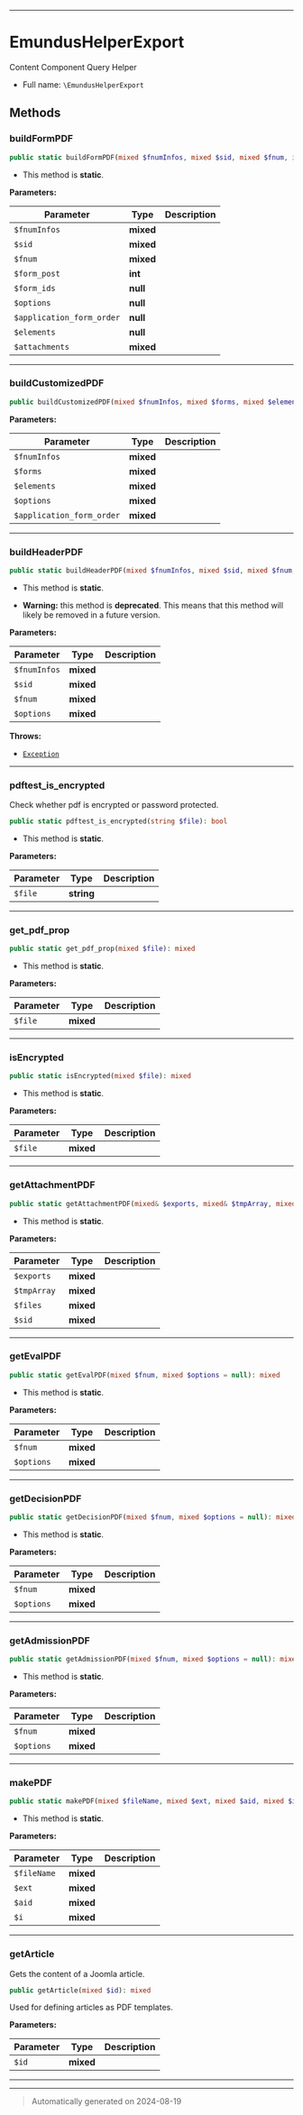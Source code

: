 ***

# EmundusHelperExport

Content Component Query Helper



* Full name: `\EmundusHelperExport`




## Methods


### buildFormPDF



```php
public static buildFormPDF(mixed $fnumInfos, mixed $sid, mixed $fnum, int $form_post, null $form_ids = null, null $options = null, null $application_form_order = null, null $elements = null, mixed $attachments = true): string
```



* This method is **static**.




**Parameters:**

| Parameter | Type | Description |
|-----------|------|-------------|
| `$fnumInfos` | **mixed** |  |
| `$sid` | **mixed** |  |
| `$fnum` | **mixed** |  |
| `$form_post` | **int** |  |
| `$form_ids` | **null** |  |
| `$options` | **null** |  |
| `$application_form_order` | **null** |  |
| `$elements` | **null** |  |
| `$attachments` | **mixed** |  |





***

### buildCustomizedPDF



```php
public buildCustomizedPDF(mixed $fnumInfos, mixed $forms, mixed $elements, mixed $options = null, mixed $application_form_order = null): mixed
```








**Parameters:**

| Parameter | Type | Description |
|-----------|------|-------------|
| `$fnumInfos` | **mixed** |  |
| `$forms` | **mixed** |  |
| `$elements` | **mixed** |  |
| `$options` | **mixed** |  |
| `$application_form_order` | **mixed** |  |





***

### buildHeaderPDF



```php
public static buildHeaderPDF(mixed $fnumInfos, mixed $sid, mixed $fnum, mixed $options = null): string
```



* This method is **static**.


* **Warning:** this method is **deprecated**. This means that this method will likely be removed in a future version.



**Parameters:**

| Parameter | Type | Description |
|-----------|------|-------------|
| `$fnumInfos` | **mixed** |  |
| `$sid` | **mixed** |  |
| `$fnum` | **mixed** |  |
| `$options` | **mixed** |  |




**Throws:**

- [`Exception`](./Exception.md)



***

### pdftest_is_encrypted

Check whether pdf is encrypted or password protected.

```php
public static pdftest_is_encrypted(string $file): bool
```



* This method is **static**.




**Parameters:**

| Parameter | Type | Description |
|-----------|------|-------------|
| `$file` | **string** |  |





***

### get_pdf_prop



```php
public static get_pdf_prop(mixed $file): mixed
```



* This method is **static**.




**Parameters:**

| Parameter | Type | Description |
|-----------|------|-------------|
| `$file` | **mixed** |  |





***

### isEncrypted



```php
public static isEncrypted(mixed $file): mixed
```



* This method is **static**.




**Parameters:**

| Parameter | Type | Description |
|-----------|------|-------------|
| `$file` | **mixed** |  |





***

### getAttachmentPDF



```php
public static getAttachmentPDF(mixed& $exports, mixed& $tmpArray, mixed $files, mixed $sid): mixed
```



* This method is **static**.




**Parameters:**

| Parameter | Type | Description |
|-----------|------|-------------|
| `$exports` | **mixed** |  |
| `$tmpArray` | **mixed** |  |
| `$files` | **mixed** |  |
| `$sid` | **mixed** |  |





***

### getEvalPDF



```php
public static getEvalPDF(mixed $fnum, mixed $options = null): mixed
```



* This method is **static**.




**Parameters:**

| Parameter | Type | Description |
|-----------|------|-------------|
| `$fnum` | **mixed** |  |
| `$options` | **mixed** |  |





***

### getDecisionPDF



```php
public static getDecisionPDF(mixed $fnum, mixed $options = null): mixed
```



* This method is **static**.




**Parameters:**

| Parameter | Type | Description |
|-----------|------|-------------|
| `$fnum` | **mixed** |  |
| `$options` | **mixed** |  |





***

### getAdmissionPDF



```php
public static getAdmissionPDF(mixed $fnum, mixed $options = null): mixed
```



* This method is **static**.




**Parameters:**

| Parameter | Type | Description |
|-----------|------|-------------|
| `$fnum` | **mixed** |  |
| `$options` | **mixed** |  |





***

### makePDF



```php
public static makePDF(mixed $fileName, mixed $ext, mixed $aid, mixed $i): mixed
```



* This method is **static**.




**Parameters:**

| Parameter | Type | Description |
|-----------|------|-------------|
| `$fileName` | **mixed** |  |
| `$ext` | **mixed** |  |
| `$aid` | **mixed** |  |
| `$i` | **mixed** |  |





***

### getArticle

Gets the content of a Joomla article.

```php
public getArticle(mixed $id): mixed
```

Used for defining articles as PDF templates.






**Parameters:**

| Parameter | Type | Description |
|-----------|------|-------------|
| `$id` | **mixed** |  |





***


***
> Automatically generated on 2024-08-19
